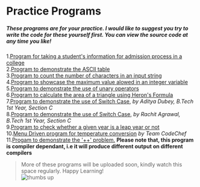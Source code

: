 # Practice Programs  
##### These programs are for your practice. I would like to suggest you try to write the code for these yourself first. You can view the source code at any time you like!  
1.[Program for taking a student's information for admission process in a college](https://github.com/dbc2201/clbcTasks/blob/master/practice/admission.c)  
2.[Program to demonstrate the ASCII table](https://github.com/dbc2201/clbcTasks/blob/master/practice/ascii.c)  
3.[Program to count the number of characters in an input string](https://github.com/dbc2201/clbcTasks/blob/master/practice/countchar.c)  
4.[Program to showcase the maximum value alowed in an integer variable](https://github.com/dbc2201/clbcTasks/blob/master/practice/intsize.c)  
5.[Program to demonstrate the use of unary operators](https://github.com/dbc2201/clbcTasks/blob/master/practice/unary.c)  
6.[Program to calculate the area of a triangle using Heron's Formula](https://github.com/dbc2201/clbcTasks/blob/master/practice/heron.c)  
7.[Program to demonstrate the use of Switch Case](https://github.com/dbc2201/clbcTasks/blob/master/practice/switchcase.c), _by Aditya Dubey, B.Tech 1st Year, Section C_  
8.[Program to demonstrate the use of Switch Case](https://github.com/dbc2201/clbcTasks/blob/master/practice/switchcase2.c), _by Rachit Agrawal, B.Tech 1st Year, Section C_  
9.[Program to check whether a given year is a leap year or not](https://github.com/dbc2201/clbcTasks/blob/master/practice/leapyear.c)  
10.[Menu Driven program for temperature conversion](https://github.com/dbc2201/clbctasks/blob/master/practice/temp.c) _by Team CodeChef_  
11.[Progam to demonstrate the '++' problem.](https://github.com/dbc2201/clbctasks/blob/master/practice/app.c) **Please note that, this program is compiler dependant, i.e it will produce different output on different compilers**  
>More of these programs will be uploaded soon, kindly watch this space regularly. Happy Learning!  
![thumbs up](https://d1j8pt39hxlh3d.cloudfront.net/development/emojione/4.0/471/11451.svg?1525984252)  
